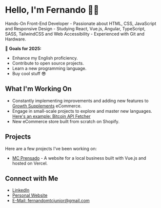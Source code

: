# Hello, I'm Fernando 🧑‍💻

Hands-On Front-End Developer - Passionate about HTML, CSS, JavaScript and Responsive Design - Studying React, Vue.js, Angular, TypeScript, SASS, TailwindCSS and Web Accessibility - Experienced with Git and Hardware.

🎯 **Goals for 2025:**
  - Enhance my English proficiency.
  - Contribute to open source projects.
  - Learn a new programming language.
  - Buy cool stuff 😎

## What I'm Working On

- Constantly implementing improvements and adding new features to [Growth Supplements](https://www.gsuplementos.com.br/) eCommerce.
- Engage in small-scale projects to explore and master new languages. [Here's an example: Bitcoin API Fetcher](https://github.com/fernandojrdev/bitcoin-api-fetcher) 
- New eCommerce store built from scratch on Shopify.

## Projects

Here are a few projects I've been working on:

- [MC Prensado](https://mcprensado.vercel.app/links) - A website for a local business built with Vue.js and hosted on Vercel.

## Connect with Me

- [LinkedIn](https://www.linkedin.com/in/feferjr/)
- [Personal Website](https://fernandojr.vercel.app/)
- [E-Mail: fernandomtcjunior@gmail.com](mailto:fernandomtcjunior@gmail.com)
